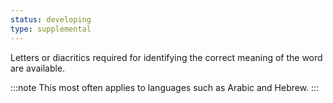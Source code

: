 ```yaml
---
status: developing
type: supplemental
---
```


Letters or diacritics required for identifying the correct meaning of the word are available.

:::note
This most often applies to languages such as Arabic and Hebrew.
:::
